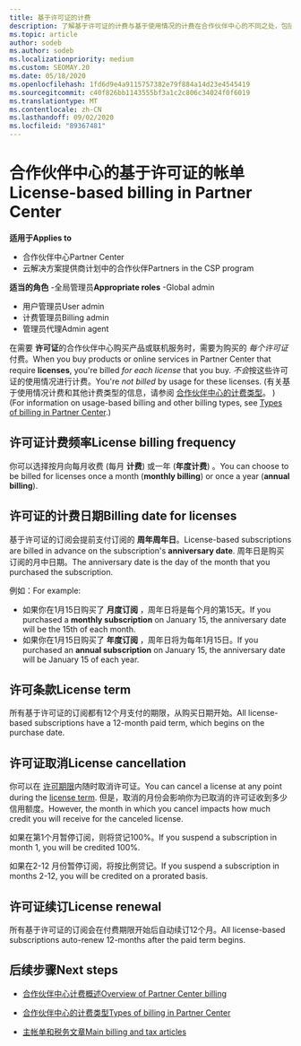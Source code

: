 ```yaml
---
title: 基于许可证的计费
description: 了解基于许可证的计费与基于使用情况的计费在合作伙伴中心的不同之处，包括如何根据许可证使用情况对每个许可证 (计费) 。
ms.topic: article
author: sodeb
ms.author: sodeb
ms.localizationpriority: medium
ms.custom: SEOMAY.20
ms.date: 05/18/2020
ms.openlocfilehash: 1fd6d9e4a9115757382e79f884a14d23e4545419
ms.sourcegitcommit: c40f826bb1143555bf3a1c2c806c34024f0f6019
ms.translationtype: MT
ms.contentlocale: zh-CN
ms.lasthandoff: 09/02/2020
ms.locfileid: "89367481"
---
```

# <a name="license-based-billing-in-partner-center"></a><span data-ttu-id="68fb4-103">合作伙伴中心的基于许可证的帐单</span><span class="sxs-lookup"><span data-stu-id="68fb4-103">License-based billing in Partner Center</span></span>

<span data-ttu-id="68fb4-104">**适用于**</span><span class="sxs-lookup"><span data-stu-id="68fb4-104">**Applies to**</span></span>

- <span data-ttu-id="68fb4-105">合作伙伴中心</span><span class="sxs-lookup"><span data-stu-id="68fb4-105">Partner Center</span></span>
- <span data-ttu-id="68fb4-106">云解决方案提供商计划中的合作伙伴</span><span class="sxs-lookup"><span data-stu-id="68fb4-106">Partners in the CSP program</span></span>

<span data-ttu-id="68fb4-107">**适当的角色** -全局管理员</span><span class="sxs-lookup"><span data-stu-id="68fb4-107">**Appropriate roles** -Global admin</span></span>
- <span data-ttu-id="68fb4-108">用户管理员</span><span class="sxs-lookup"><span data-stu-id="68fb4-108">User admin</span></span>
- <span data-ttu-id="68fb4-109">计费管理员</span><span class="sxs-lookup"><span data-stu-id="68fb4-109">Billing admin</span></span>
- <span data-ttu-id="68fb4-110">管理员代理</span><span class="sxs-lookup"><span data-stu-id="68fb4-110">Admin agent</span></span>

<span data-ttu-id="68fb4-111">在需要 **许可证**的合作伙伴中心购买产品或联机服务时，需要为购买的 *每个许可证* 付费。</span><span class="sxs-lookup"><span data-stu-id="68fb4-111">When you buy products or online services in Partner Center that require **licenses**, you're billed *for each license* that you buy.</span></span> <span data-ttu-id="68fb4-112">*不会*按这些许可证的使用情况进行计费。</span><span class="sxs-lookup"><span data-stu-id="68fb4-112">You're *not billed* by usage for these licenses.</span></span> <span data-ttu-id="68fb4-113"> (有关基于使用情况计费和其他计费类型的信息，请参阅 [合作伙伴中心的计费类型](billing-different-types.md)。 ) </span><span class="sxs-lookup"><span data-stu-id="68fb4-113">(For information on usage-based billing and other billing types, see [Types of billing in Partner Center](billing-different-types.md).)</span></span>

## <a name="license-billing-frequency"></a><span data-ttu-id="68fb4-114">许可证计费频率</span><span class="sxs-lookup"><span data-stu-id="68fb4-114">License billing frequency</span></span>

<span data-ttu-id="68fb4-115">你可以选择按月向每月收费 (每月 **计费**) 或一年 (**年度计费**) 。</span><span class="sxs-lookup"><span data-stu-id="68fb4-115">You can choose to be billed for licenses once a month (**monthly billing**) or once a year (**annual billing**).</span></span> 

## <a name="billing-date-for-licenses"></a><span data-ttu-id="68fb4-116">许可证的计费日期</span><span class="sxs-lookup"><span data-stu-id="68fb4-116">Billing date for licenses</span></span>

<span data-ttu-id="68fb4-117">基于许可证的订阅会提前支付订阅的 **周年周年日**。</span><span class="sxs-lookup"><span data-stu-id="68fb4-117">License-based subscriptions are billed in advance on the subscription's **anniversary date**.</span></span> <span data-ttu-id="68fb4-118">周年日是购买订阅的月中日期。</span><span class="sxs-lookup"><span data-stu-id="68fb4-118">The anniversary date is the day of the month that you purchased the subscription.</span></span>

<span data-ttu-id="68fb4-119">例如：</span><span class="sxs-lookup"><span data-stu-id="68fb4-119">For example:</span></span>

- <span data-ttu-id="68fb4-120">如果你在1月15日购买了 **月度订阅** ，周年日将是每个月的第15天。</span><span class="sxs-lookup"><span data-stu-id="68fb4-120">If you purchased a **monthly subscription** on January 15, the anniversary date will be the 15th of each month.</span></span>
- <span data-ttu-id="68fb4-121">如果你在1月15日购买了 **年度订阅** ，周年日将为每年1月15日。</span><span class="sxs-lookup"><span data-stu-id="68fb4-121">If you purchased an **annual subscription** on January 15, the anniversary date will be January 15 of each year.</span></span>

## <a name="license-term"></a><span data-ttu-id="68fb4-122">许可条款</span><span class="sxs-lookup"><span data-stu-id="68fb4-122">License term</span></span>

<span data-ttu-id="68fb4-123">所有基于许可证的订阅都有12个月支付的期限，从购买日期开始。</span><span class="sxs-lookup"><span data-stu-id="68fb4-123">All license-based subscriptions have a 12-month paid term, which begins on the purchase date.</span></span>

## <a name="license-cancellation"></a><span data-ttu-id="68fb4-124">许可证取消</span><span class="sxs-lookup"><span data-stu-id="68fb4-124">License cancellation</span></span>

<span data-ttu-id="68fb4-125">你可以在 [许可期限](#license-term)内随时取消许可证。</span><span class="sxs-lookup"><span data-stu-id="68fb4-125">You can cancel a license at any point during the [license term](#license-term).</span></span> <span data-ttu-id="68fb4-126">但是，取消的月份会影响你为已取消的许可证收到多少信用额度。</span><span class="sxs-lookup"><span data-stu-id="68fb4-126">However, the month in which you cancel impacts how much credit you will receive for the canceled license.</span></span>

<span data-ttu-id="68fb4-127">如果在第1个月暂停订阅，则将贷记100%。</span><span class="sxs-lookup"><span data-stu-id="68fb4-127">If you suspend a subscription in month 1, you will be credited 100%.</span></span>

<span data-ttu-id="68fb4-128">如果在2-12 月份暂停订阅，将按比例贷记。</span><span class="sxs-lookup"><span data-stu-id="68fb4-128">If you suspend a subscription in months 2-12, you will be credited on a prorated basis.</span></span>

## <a name="license-renewal"></a><span data-ttu-id="68fb4-129">许可证续订</span><span class="sxs-lookup"><span data-stu-id="68fb4-129">License renewal</span></span>

<span data-ttu-id="68fb4-130">所有基于许可证的订阅会在付费期限开始后自动续订12个月。</span><span class="sxs-lookup"><span data-stu-id="68fb4-130">All license-based subscriptions auto-renew 12-months after the paid term begins.</span></span>

## <a name="next-steps"></a><span data-ttu-id="68fb4-131">后续步骤</span><span class="sxs-lookup"><span data-stu-id="68fb4-131">Next steps</span></span>

- [<span data-ttu-id="68fb4-132">合作伙伴中心计费概述</span><span class="sxs-lookup"><span data-stu-id="68fb4-132">Overview of Partner Center billing</span></span>](billing-basics.md)

- [<span data-ttu-id="68fb4-133">合作伙伴中心的计费类型</span><span class="sxs-lookup"><span data-stu-id="68fb4-133">Types of billing in Partner Center</span></span>](billing-different-types.md)

- [<span data-ttu-id="68fb4-134">主帐单和税务文章</span><span class="sxs-lookup"><span data-stu-id="68fb4-134">Main billing and tax articles</span></span>](billing.md)
